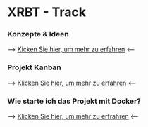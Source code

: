 # XRBT - Track

### Konzepte & Ideen
--> [Kicken Sie hier, um mehr zu erfahren](/concept/README.md) <--

### Projekt Kanban
--> [Klicken Sie hier, um mehr zu erfahren](https://github.com/users/xxxCam900xxx/projects/9) <--

### Wie starte ich das Projekt mit Docker?
--> [Klicken Sie hier, um mehr zu erfrahren](./docker/README.md) <--
